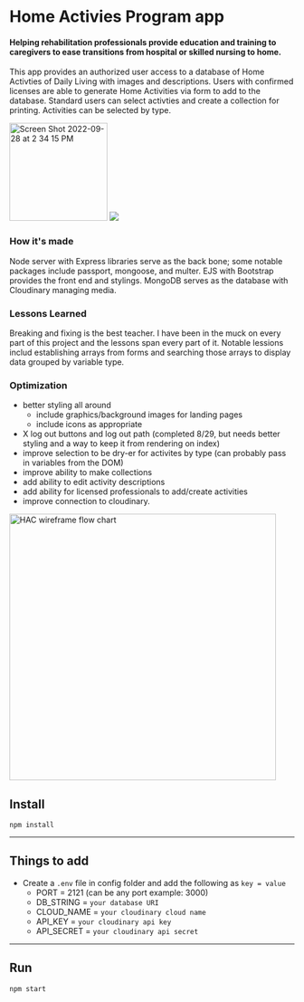 
# Home Activies Program app
#### Helping rehabilitation professionals provide education and training to caregivers to ease transitions from hospital or skilled nursing to home. 

This app provides an authorized user access to a database of Home Activties of Daily Living with images and descriptions. Users with confirmed licenses are able to generate Home Activities via form to add to the database. Standard users can select activties and create a collection for printing. Activities can be selected by type. 

<img width="173" alt="Screen Shot 2022-09-28 at 2 34 15 PM" src="https://user-images.githubusercontent.com/102367926/193033599-37df8f8c-bc64-4b0d-b1d9-2c652e119b67.png">

<img src="https://user-images.githubusercontent.com/102367926/193033642-1044766e-4e29-4d75-930b-d071e19297c1.png)">

### How it's made

Node server with Express libraries serve as the back bone; some notable packages include passport, mongoose, and multer. EJS with Bootstrap provides the front end and stylings. MongoDB serves as the database with Cloudinary managing media. 

### Lessons Learned

Breaking and fixing is the best teacher. I have been in the muck on every part of this project and the lessons span every part of it. Notable lessions includ establishing arrays from forms and searching those arrays to display data grouped by variable type. 

### Optimization

- better styling all around
  - include graphics/background images for landing pages
  - include icons as appropriate
- X log out buttons and log out path (completed 8/29, but needs better styling and a way to keep it from rendering on index)
- improve selection to be dry-er for activites by type (can probably pass in variables from the DOM)
- improve ability to make collections
- add ability to edit activity descriptions
- add ability for licensed professionals to add/create activities
- improve connection to cloudinary. 

<img width="471" alt="HAC wireframe flow chart" src="https://user-images.githubusercontent.com/102367926/194947929-540abd75-efd6-4e7e-935a-80efe84525e5.png">



## Install

`npm install`

---

## Things to add

- Create a `.env` file in config folder and add the following as `key = value`
  - PORT = 2121 (can be any port example: 3000)
  - DB_STRING = `your database URI`
  - CLOUD_NAME = `your cloudinary cloud name`
  - API_KEY = `your cloudinary api key`
  - API_SECRET = `your cloudinary api secret`

---

## Run

`npm start`
